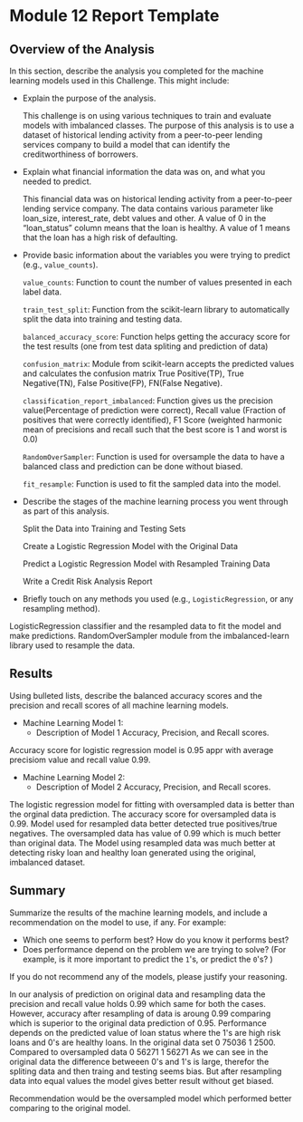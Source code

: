 # Module 12 Report Template

## Overview of the Analysis

In this section, describe the analysis you completed for the machine learning models used in this Challenge. This might include:

* Explain the purpose of the analysis.

    This challenge is on using various techniques to train and evaluate models with imbalanced classes. The purpose of this analysis is to use a dataset of historical lending activity from a peer-to-peer lending services company to build a model that can identify the creditworthiness of borrowers.

* Explain what financial information the data was on, and what you needed to predict.

    This financial data was on historical lending activity from a peer-to-peer lending service company. The data contains various parameter like loan_size, interest_rate, debt values and other. A value of 0 in the “loan_status” column means that the loan is healthy. A value of 1 means that the loan has a high risk of defaulting.
    
* Provide basic information about the variables you were trying to predict (e.g., `value_counts`).

    `value_counts`: Function to count the number of values presented in each label data.
    
    `train_test_split`: Function from the scikit-learn library to automatically split the data into training and testing data.
    
    `balanced_accuracy_score`: Function helps getting the accuracy score for the test results (one from test data spliting and prediction of data)
    
    `confusion_matrix`: Module from scikit-learn accepts the predicted values and calculates the confusion matrix True Positive(TP), True Negative(TN), False Positive(FP), FN(False Negative).
    
    `classification_report_imbalanced`: Function gives us the precision value(Percentage of prediction were correct), Recall value (Fraction of             positives that were correctly identified), F1 Score (weighted harmonic mean of precisions and recall such that the best score is 1 and worst is 0.0)
    
    `RandomOverSampler`: Function is used for oversample the data to have a balanced class and prediction can be done without biased.
    
    `fit_resample`: Function is used to fit the sampled data into the model.
    
* Describe the stages of the machine learning process you went through as part of this analysis.

    Split the Data into Training and Testing Sets

    Create a Logistic Regression Model with the Original Data

    Predict a Logistic Regression Model with Resampled Training Data

    Write a Credit Risk Analysis Report
    
* Briefly touch on any methods you used (e.g., `LogisticRegression`, or any resampling method).

LogisticRegression classifier and the resampled data to fit the model and make predictions.
RandomOverSampler module from the imbalanced-learn library used to resample the data. 


## Results

Using bulleted lists, describe the balanced accuracy scores and the precision and recall scores of all machine learning models.

* Machine Learning Model 1:
  * Description of Model 1 Accuracy, Precision, and Recall scores.
  
Accuracy score for logistic regression model is 0.95 appr with average precisiom value and recall value 0.99.


* Machine Learning Model 2:
  * Description of Model 2 Accuracy, Precision, and Recall scores. 
  
The logistic regression model for fitting with oversampled data is better than the orginal data prediction.
The accuracy score for oversampled data is 0.99. Model used for resampled data better detected true positives/true negatives.
The oversampled data has value of 0.99 which is much better than original data. The Model using resampled data was much better at detecting risky loan and healthy loan generated using the original, imbalanced dataset.
  
## Summary

Summarize the results of the machine learning models, and include a recommendation on the model to use, if any. For example:
* Which one seems to perform best? How do you know it performs best?
* Does performance depend on the problem we are trying to solve? (For example, is it more important to predict the `1`'s, or predict the `0`'s? )

If you do not recommend any of the models, please justify your reasoning.

In our analysis of prediction on original data and resampling data the precision and recall value holds 0.99 which same for both the cases. However, accuracy after resampling of data is aroung 0.99 comparing which is superior to the original data prediction of 0.95.
Performance depends on the predicted value of loan status where the 1's are high risk loans and 0's are healthy loans. In the original data set 0 75036 1 2500. Compared to oversampled data 0 56271 1 56271
As we can see in the original data the difference betweeen 0's and 1's is large, therefor the spliting data and then traing and testing seems bias. But  after resampling data into equal values the model gives better result without get biased.

Recommendation would be the oversampled model which performed better comparing to the original model.


